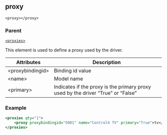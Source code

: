 
## proxy

`<proxy></proxy>`


### Parent

[`<proxies>`][1]


This element is used to define a proxy used by the driver. 

| Attributes | Description |
| --- | --- |
| \<proxybindingid\> | Binding id value |
| \<name\> | Model name |
| \<primary\> | Indicates if the proxy is the primary proxy used by the driver “True” or “False” |


### Example

```xml
<proxies qty="1">
    <proxy proxybindingid="5001" name="Control4 TV" primary="True">tv</proxy>
</proxies>
```

[1]:	https://control4.github.io/docs-driverworks-xml/#proxies